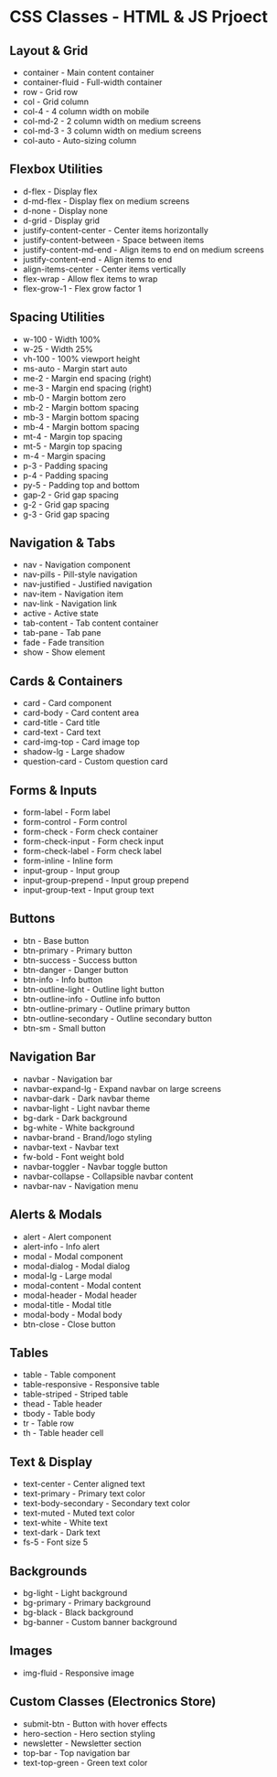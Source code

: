 # CSS Classes - HTML & JS Prjoect

## Layout & Grid
- container - Main content container
- container-fluid - Full-width container
- row - Grid row
- col - Grid column
- col-4 - 4 column width on mobile
- col-md-2 - 2 column width on medium screens
- col-md-3 - 3 column width on medium screens
- col-auto - Auto-sizing column

## Flexbox Utilities
- d-flex - Display flex
- d-md-flex - Display flex on medium screens
- d-none - Display none
- d-grid - Display grid
- justify-content-center - Center items horizontally
- justify-content-between - Space between items
- justify-content-md-end - Align items to end on medium screens
- justify-content-end - Align items to end
- align-items-center - Center items vertically
- flex-wrap - Allow flex items to wrap
- flex-grow-1 - Flex grow factor 1

## Spacing Utilities
- w-100 - Width 100%
- w-25 - Width 25%
- vh-100 - 100% viewport height
- ms-auto - Margin start auto
- me-2 - Margin end spacing (right)
- me-3 - Margin end spacing (right)
- mb-0 - Margin bottom zero
- mb-2 - Margin bottom spacing
- mb-3 - Margin bottom spacing
- mb-4 - Margin bottom spacing
- mt-4 - Margin top spacing
- mt-5 - Margin top spacing
- m-4 - Margin spacing
- p-3 - Padding spacing
- p-4 - Padding spacing
- py-5 - Padding top and bottom
- gap-2 - Grid gap spacing
- g-2 - Grid gap spacing
- g-3 - Grid gap spacing

## Navigation & Tabs
- nav - Navigation component
- nav-pills - Pill-style navigation
- nav-justified - Justified navigation
- nav-item - Navigation item
- nav-link - Navigation link
- active - Active state
- tab-content - Tab content container
- tab-pane - Tab pane
- fade - Fade transition
- show - Show element

## Cards & Containers
- card - Card component
- card-body - Card content area
- card-title - Card title
- card-text - Card text
- card-img-top - Card image top
- shadow-lg - Large shadow
- question-card - Custom question card

## Forms & Inputs
- form-label - Form label
- form-control - Form control
- form-check - Form check container
- form-check-input - Form check input
- form-check-label - Form check label
- form-inline - Inline form
- input-group - Input group
- input-group-prepend - Input group prepend
- input-group-text - Input group text

## Buttons
- btn - Base button
- btn-primary - Primary button
- btn-success - Success button
- btn-danger - Danger button
- btn-info - Info button
- btn-outline-light - Outline light button
- btn-outline-info - Outline info button
- btn-outline-primary - Outline primary button
- btn-outline-secondary - Outline secondary button
- btn-sm - Small button


## Navigation Bar
- navbar - Navigation bar
- navbar-expand-lg - Expand navbar on large screens
- navbar-dark - Dark navbar theme
- navbar-light - Light navbar theme
- bg-dark - Dark background
- bg-white - White background
- navbar-brand - Brand/logo styling
- navbar-text - Navbar text
- fw-bold - Font weight bold
- navbar-toggler - Navbar toggle button
- navbar-collapse - Collapsible navbar content
- navbar-nav - Navigation menu

## Alerts & Modals
- alert - Alert component
- alert-info - Info alert
- modal - Modal component
- modal-dialog - Modal dialog
- modal-lg - Large modal
- modal-content - Modal content
- modal-header - Modal header
- modal-title - Modal title
- modal-body - Modal body
- btn-close - Close button

## Tables
- table - Table component
- table-responsive - Responsive table
- table-striped - Striped table
- thead - Table header
- tbody - Table body
- tr - Table row
- th - Table header cell

## Text & Display
- text-center - Center aligned text
- text-primary - Primary text color
- text-body-secondary - Secondary text color
- text-muted - Muted text color
- text-white - White text
- text-dark - Dark text
- fs-5 - Font size 5

## Backgrounds
- bg-light - Light background
- bg-primary - Primary background
- bg-black - Black background
- bg-banner - Custom banner background

## Images
- img-fluid - Responsive image

## Custom Classes (Electronics Store)
- submit-btn - Button with hover effects
- hero-section - Hero section styling
- newsletter - Newsletter section
- top-bar - Top navigation bar
- text-top-green - Green text color
